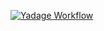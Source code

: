 [![Yadage Workflow](https://img.shields.io/badge/run_yadage-checkmate-4187AD.svg)](http://yadage.cern.ch/submit?toplevel=from-github%2Fphenochain%2Fcheckmate_workflow&workflow=workflow.yml&pars=%7B%22neutralino_mass%22%3A+100%2C+%22stop_mass%22%3A+750%2C+%22events%22%3A+50000%2C+%22analysis%22%3A+%22atlas_conf_2013_024%22%7D&outputs=format_results%2Flimits.json)
